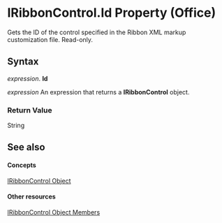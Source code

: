 
# IRibbonControl.Id Property (Office)

Gets the ID of the control specified in the Ribbon XML markup customization file. Read-only.


## Syntax

 _expression_. **Id**

 _expression_ An expression that returns a **IRibbonControl** object.


### Return Value

String


## See also


#### Concepts


[IRibbonControl Object](63aef709-e1d3-b1a6-76af-b568ad0e69ae.md)
#### Other resources


[IRibbonControl Object Members](396d85dc-ddd5-8985-0830-22ee5b1579dc.md)
